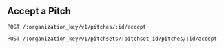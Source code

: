 ## Accept a Pitch

`POST /:organization_key/v1/pitches/:id/accept`

`POST /:organization_key/v1/pitchsets/:pitchset_id/pitches/:id/accept`
